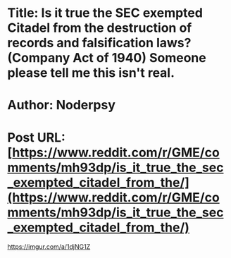 # Title: Is it true the SEC exempted Citadel from the destruction of records and falsification laws? (Company Act of 1940) Someone please tell me this isn't real.
# Author: Noderpsy
# Post URL: [https://www.reddit.com/r/GME/comments/mh93dp/is_it_true_the_sec_exempted_citadel_from_the/](https://www.reddit.com/r/GME/comments/mh93dp/is_it_true_the_sec_exempted_citadel_from_the/)


https://imgur.com/a/1djNG1Z